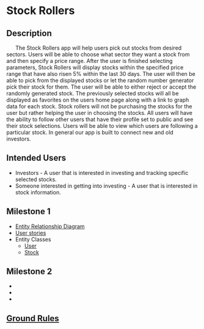 # Stock Rollers

## Description
&nbsp;&nbsp;&nbsp;&nbsp;&nbsp;&nbsp;The Stock Rollers app will help users pick out stocks from desired sectors. 
Users will be able to choose what sector they want a stock from and then specify a price range.
After the user is finished selecting parameters, Stock Rollers will display stocks within the specified price range that have also risen 5% within the last 30 days.
The user will then be able to pick from the displayed stocks or let the random number generator pick their stock for them.
The user will be able to either reject or accept the randomly generated stock.
The previously selected stocks will all be displayed as favorites on the users home page along with a link to graph data for each stock.
Stock rollers will not be purchasing the stocks for the user but rather helping the user in choosing the stocks.
All users will have the ability to follow other users that have their profile set to public and see their stock selections. 
Users will be able to view which users are following a particular stock.
In general our app is built to connect new and old investors.
 
 
## Intended Users
* Investors - A user that is interested in investing and tracking specific
selected stocks.
* Someone interested in getting into investing - 
A user that is interested in stock information.

## Milestone 1
* [Entity Relationship Diagram](docs/erd.md)
* [User stories](docs/user-stories.md)
* Entity Classes  
    * [User](https://github.com/stock-rollers/stockrollers-service/blob/master/src/main/java/edu/cnm/deepdive/stockrollersservice/model/User.java)  
    * [Stock](https://github.com/stock-rollers/stockrollers-service/blob/master/src/main/java/edu/cnm/deepdive/stockrollersservice/model/Stock.java)
    
    
## Milestone 2
*
*
*    

## [Ground Rules](docs/ground-rules.md)